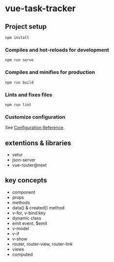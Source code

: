 # vue-task-tracker

## Project setup
```
npm install
```

### Compiles and hot-reloads for development
```
npm run serve
```

### Compiles and minifies for production
```
npm run build
```

### Lints and fixes files
```
npm run lint
```

### Customize configuration
See [Configuration Reference](https://cli.vuejs.org/config/).

## extentions & libraries
- vetur
- json-server
- vue-router@next

## key concepts
- component
- props
- methods
- data() & created() method
- v-for, v-bind:key
- dynamic class
- emit event, $emit
- v-model
- v-if
- v-show
- router, router-view, router-link
- views
- computed